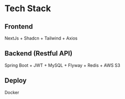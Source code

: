 # Tech Stack

## Frontend
NextJs + Shadcn + Tailwind + Axios

## Backend (Restful API)
Spring Boot + JWT + MySQL + Flyway + Redis + AWS S3

## Deploy
Docker